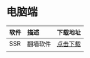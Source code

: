 # 电脑端

| 软件 | 描述 | 下载地址 |
| :--- | :--- | :--- |
| SSR | 翻墙软件 | [点击下载](https://www.lanzous.com/i5m3iqj) |
|  |  |  |



